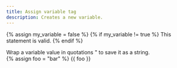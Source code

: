```yaml
---
title: Assign variable tag
description: Creates a new variable.
---
```

{% assign my_variable = false %}
{% if my_variable != true %}
  This statement is valid.
{% endif %}

Wrap a variable value in quotations " to save it as a string.  
{% assign foo = "bar" %}
{{ foo }}